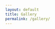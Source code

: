 ```yaml
---
layout: default
title: Gallery
permalink: /gallery/
---
```


  <div class="gallery" id="gallery">
        <div class="gallery-item">
            <div class="content"><img src="https://source.unsplash.com/random/?tech,care" alt=""></div>
        </div>
        <div class="gallery-item">
            <div class="content"><img src="https://source.unsplash.com/random/?tech,studied" alt=""></div>
        </div>
        <div class="gallery-item">
            <div class="content"><img src="https://source.unsplash.com/random/?tech,substance" alt=""></div>
        </div>
        <div class="gallery-item">
            <div class="content"><img src="https://source.unsplash.com/random/?tech,choose" alt=""></div>
        </div>
        <div class="gallery-item">
            <div class="content"><img src="https://source.unsplash.com/random/?tech,past" alt=""></div>
        </div>
        <div class="gallery-item">
            <div class="content"><img src="https://source.unsplash.com/random/?tech,lamp" alt=""></div>
        </div>
        <div class="gallery-item">
            <div class="content"><img src="https://source.unsplash.com/random/?tech,yet" alt=""></div>
        </div>
        <div class="gallery-item">
            <div class="content"><img src="https://source.unsplash.com/random/?tech,eight" alt=""></div>
        </div>
        <div class="gallery-item">
            <div class="content"><img src="https://source.unsplash.com/random/?tech,crew" alt=""></div>
        </div>
        <div class="gallery-item">
            <div class="content"><img src="https://source.unsplash.com/random/?tech,event" alt=""></div>
        </div>
        <div class="gallery-item">
            <div class="content"><img src="https://source.unsplash.com/random/?tech,instrument" alt=""></div>
        </div>
        <div class="gallery-item">
            <div class="content"><img src="https://source.unsplash.com/random/?tech,practical" alt=""></div>
        </div>
        <div class="gallery-item">
            <div class="content"><img src="https://source.unsplash.com/random/?tech,pass" alt=""></div>
        </div>
        <div class="gallery-item">
            <div class="content"><img src="https://source.unsplash.com/random/?tech,bigger" alt=""></div>
        </div>
        <div class="gallery-item">
            <div class="content"><img src="https://source.unsplash.com/random/?tech,number" alt=""></div>
        </div>
        <div class="gallery-item">
            <div class="content"><img src="https://source.unsplash.com/random/?tech,feature" alt=""></div>
        </div>
        <div class="gallery-item">
            <div class="content"><img src="https://source.unsplash.com/random/?tech,line" alt=""></div>
        </div>
        <div class="gallery-item">
            <div class="content"><img src="https://source.unsplash.com/random/?tech,railroad" alt=""></div>
        </div>
        <div class="gallery-item">
            <div class="content"><img src="https://source.unsplash.com/random/?tech,pride" alt=""></div>
        </div>
        <div class="gallery-item">
            <div class="content"><img src="https://source.unsplash.com/random/?tech,too" alt=""></div>
        </div>
        <div class="gallery-item">
            <div class="content"><img src="https://source.unsplash.com/random/?tech,bottle" alt=""></div>
        </div>
        <div class="gallery-item">
            <div class="content"><img src="https://source.unsplash.com/random/?tech,base" alt=""></div>
        </div>
        <div class="gallery-item">
            <div class="content"><img src="https://source.unsplash.com/random/?tech,cell" alt=""></div>
        </div>
        <div class="gallery-item">
            <div class="content"><img src="https://source.unsplash.com/random/?tech,bag" alt=""></div>
        </div>
        <div class="gallery-item">
            <div class="content"><img src="https://source.unsplash.com/random/?tech,card" alt=""></div>
        </div>
    </div>

<script src="gallery/scripts.js" ></script>
<link rel="stylesheet" href="gallery/styles.css">
